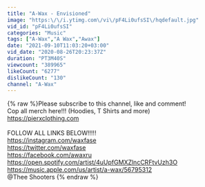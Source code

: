 ```yaml
---
title: "A-Wax - Envisioned"
image: "https:\/\/i.ytimg.com\/vi\/pF4Li0ufsSI\/hqdefault.jpg"
vid_id: "pF4Li0ufsSI"
categories: "Music"
tags: ["A-Wax","A Wax","Awax"]
date: "2021-09-10T11:03:20+03:00"
vid_date: "2020-08-26T20:23:37Z"
duration: "PT3M40S"
viewcount: "389965"
likeCount: "6277"
dislikeCount: "130"
channel: "A-Wax"
---
```

{% raw %}Please subscribe to this channel, like and comment! <br />Cop all merch here!!! (Hoodies, T Shirts and more)<br /><a rel="nofollow" target="blank" href="https://pierxclothing.com">https://pierxclothing.com</a><br /><br />FOLLOW ALL LINKS BELOW!!!!!<br /><a rel="nofollow" target="blank" href="https://instagram.com/waxfase">https://instagram.com/waxfase</a><br /><a rel="nofollow" target="blank" href="https://twitter.com/waxfase">https://twitter.com/waxfase</a><br /><a rel="nofollow" target="blank" href="https://facebook.com/awaxru">https://facebook.com/awaxru</a><br /><a rel="nofollow" target="blank" href="https://open.spotify.com/artist/4uUpfGMXZlncCRFtvUzh3O">https://open.spotify.com/artist/4uUpfGMXZlncCRFtvUzh3O</a><br /><a rel="nofollow" target="blank" href="https://music.apple.com/us/artist/a-wax/56795312">https://music.apple.com/us/artist/a-wax/56795312</a><br /> @Thee Shooters ​{% endraw %}
